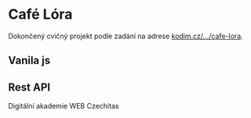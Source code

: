 # Café Lóra
Dokončený cvičný projekt podle zadání na adrese [kodim.cz/…/cafe-lora](https://kodim.cz/czechitas/daweb/pokrocily-js/cafe-lora).

## Vanila js
## Rest API

Digitální akademie WEB Czechitas
